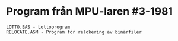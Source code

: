 # Program från MPU-laren #3-1981	
```
LOTTO.BAS - Lottoprogram
RELOCATE.ASM - Program för relokering av binärfiler
```